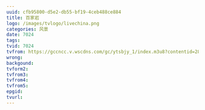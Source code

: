```yaml
---
uuid: cfb95800-d5e2-db55-bf19-4ceb488ce884
title: 百家岩
logo: /images/tvlogo/livechina.png
categories: 风景
date: 7024
tags:
tvid: 7024
tvfrom: https://gccncc.v.wscdns.com/gc/ytsbjy_1/index.m3u8?contentid=2820180516001
wrong:
backgound:
tvform2:
tvfrom3:
tvfrom4:
tvfrom5:
epgid:
tvurl:
---
```

